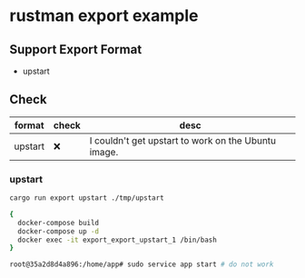 # rustman export example

## Support Export Format

- upstart

## Check

|format|check|desc|
|------|-----|----|
|upstart|❌|I couldn't get upstart to work on the Ubuntu image.|


### upstart

```bash
cargo run export upstart ./tmp/upstart

{
  docker-compose build
  docker-compose up -d
  docker exec -it export_export_upstart_1 /bin/bash
}

root@35a2d8d4a896:/home/app# sudo service app start # do not work
```

